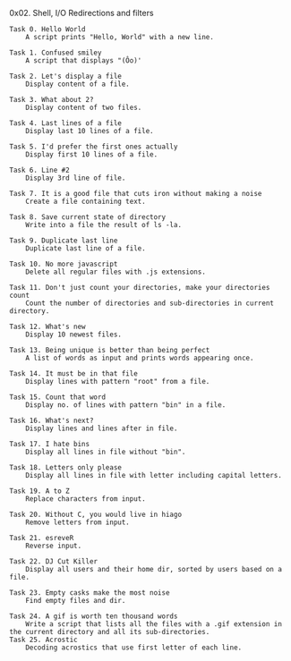0x02. Shell, I/O Redirections and filters

	Task 0. Hello World
		A script prints "Hello, World" with a new line.

	Task 1. Confused smiley
		A script that displays "(Ôo)'
	
	Task 2. Let's display a file
		Display content of a file.

	Task 3. What about 2?
		Display content of two files.
	
	Task 4. Last lines of a file
		Display last 10 lines of a file.
	
	Task 5. I'd prefer the first ones actually
		Display first 10 lines of a file.

	Task 6. Line #2
		Display 3rd line of file.

	Task 7. It is a good file that cuts iron without making a noise
		Create a file containing text.

	Task 8. Save current state of directory
		Write into a file the result of ls -la.

	Task 9. Duplicate last line
		Duplicate last line of a file.

	Task 10. No more javascript
		Delete all regular files with .js extensions.

	Task 11. Don't just count your directories, make your directories count
		Count the number of directories and sub-directories in current directory.

	Task 12. What's new
		Display 10 newest files.

	Task 13. Being unique is better than being perfect
		A list of words as input and prints words appearing once.

	Task 14. It must be in that file
		Display lines with pattern "root" from a file.

	Task 15. Count that word
		Display no. of lines with pattern "bin" in a file.

	Task 16. What's next?
		Display lines and lines after in file.

	Task 17. I hate bins
		Display all lines in file without "bin".

	Task 18. Letters only please
		Display all lines in file with letter including capital letters.

	Task 19. A to Z
		Replace characters from input.

	Task 20. Without C, you would live in hiago
		Remove letters from input.

	Task 21. esreveR
		Reverse input.

	Task 22. DJ Cut Killer
		Display all users and their home dir, sorted by users based on a file.

	Task 23. Empty casks make the most noise
		Find empty files and dir.

	Task 24. A gif is worth ten thousand words
		Write a script that lists all the files with a .gif extension in the current directory and all its sub-directories.
	Task 25. Acrostic
		Decoding acrostics that use first letter of each line.	

